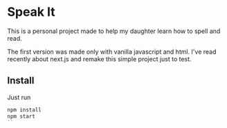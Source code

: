 # Speak It

This is a personal project made to help my daughter learn how to spell and read.

The first version was made only with vanilla javascript and html. I've read recently about next.js and remake this simple project just to test.

## Install

Just run

```javascript
npm install
npm start
``
